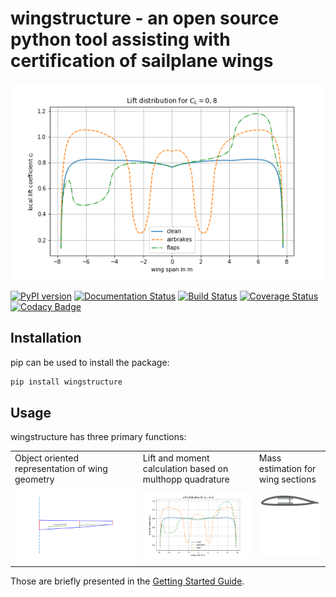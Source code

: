 # wingstructure - an open source python tool assisting with certification of sailplane wings

![lift distribution](examples/Liftdistribution.png)

[![PyPI version](https://badge.fury.io/py/wingstructure.svg)](https://badge.fury.io/py/wingstructure) [![Documentation Status](https://readthedocs.org/projects/wingstructure/badge/?version=latest)](https://wingstructure.readthedocs.io/en/latest/?badge=latest) [![Build Status](https://travis-ci.com/akafliegdarmstadt/wingstructure.svg?branch=master)](https://travis-ci.com/akafliegdarmstadt/wingstructure) [![Coverage Status](https://coveralls.io/repos/github/akafliegdarmstadt/wingstructure/badge.svg?branch=master)](https://coveralls.io/github/akafliegdarmstadt/wingstructure?branch=coveralls) [![Codacy Badge](https://api.codacy.com/project/badge/Grade/1d3c65877733486cace59b0ffe890407)](https://www.codacy.com/app/helo9/wingstructure?utm_source=github.com&amp;utm_medium=referral&amp;utm_content=helo9/wingstructure&amp;utm_campaign=Badge_Grade)

## Installation
pip can be used to install the package:
```sh
pip install wingstructure
```

## Usage

wingstructure has three primary functions:

<table>
 <tr>
  <td>Object oriented representation of wing geometry</td>
  <td>Lift and moment calculation based on multhopp quadrature</td>
  <td>Mass estimation for wing sections</td>
 </tr>
 <tr>
  <td><a href="https://github.com/akafliegdarmstadt/wingstructure/blob/master/examples/CreateGeometryDict.ipynb"><img src="examples/wing.png"></a> </td>
  <td><a href="https://github.com/akafliegdarmstadt/wingstructure/blob/master/examples/Analysis_Example.ipynb"><img src="examples/Liftdistribution.png"></a></td>
  <td><a href="https://github.com/akafliegdarmstadt/wingstructure/blob/master/examples/Section.ipynb"><img src="examples/section.svg"></a></td>
 </tr>
 <tr>
 </tr>
</table>

Those are briefly presented in the [Getting Started Guide](https://wingstructure.readthedocs.io/en/latest/usage/quickstart.html).

